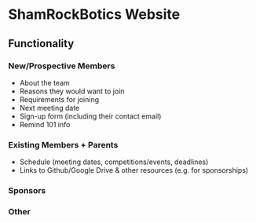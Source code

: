 # ShamRockBotics Website

## Functionality

### New/Prospective Members

* About the team
* Reasons they would want to join
* Requirements for joining
* Next meeting date
* Sign-up form (including their contact email)
* Remind 101 info

### Existing Members + Parents

* Schedule (meeting dates, competitions/events, deadlines)
* Links to Github/Google Drive & other resources (e.g. for sponsorships)

### Sponsors

### Other
